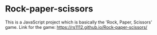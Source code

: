 # Rock-paper-scissors
This is a JavaScript project which is basically the 'Rock, Paper, Scissors' game. 
Link for the game: https://rs1112.github.io/Rock-paper-scissors/
